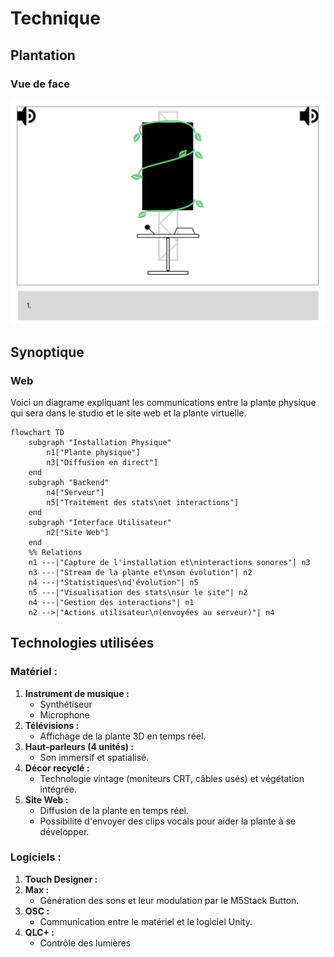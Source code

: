 # Technique

## Plantation
### Vue de face
![Vue de face](fuga-face.png)

## Synoptique

### Web
Voici un diagrame expliquant les communications entre la plante physique qui sera dans le studio et le site web et la plante virtuelle.

````mermaid
flowchart TD
    subgraph "Installation Physique"
        n1["Plante physique"]
        n3["Diffusion en direct"]
    end
    subgraph "Backend"
        n4["Serveur"]
        n5["Traitement des stats\net interactions"]
    end
    subgraph "Interface Utilisateur"
        n2["Site Web"]
    end
    %% Relations
    n1 ---|"Capture de l'installation et\ninteractions sonores"| n3
    n3 ---|"Stream de la plante et\nson évolution"| n2
    n4 ---|"Statistiques\nd'évolution"| n5
    n5 ---|"Visualisation des stats\nsur le site"| n2
    n4 ---|"Gestion des interactions"| n1
    n2 -->|"Actions utilisateur\n(envoyées au serveur)"| n4
````

## **Technologies utilisées**

### **Matériel :**  
1. **Instrument de musique :**  
   - Synthétiseur
   - Microphone
2. **Télévisions :**  
   - Affichage de la plante 3D en temps réel. 
3. **Haut-parleurs (4 unités) :**  
   - Son immersif et spatialisé.  
4. **Décor recyclé :**  
   - Technologie vintage (moniteurs CRT, câbles usés) et végétation intégrée.
5. **Site Web :**  
   - Diffusion de la plante en temps réel.
   - Possibilité d'envoyer des clips vocals pour aider la plante à se développer.  

### **Logiciels :**  
1. **Touch Designer :**  
2. **Max :**  
   - Génération des sons et leur modulation par le M5Stack Button.  
3. **OSC :**  
   - Communication entre le matériel et le logiciel Unity.  
4. **QLC+ :**  
   - Contrôle des lumières

